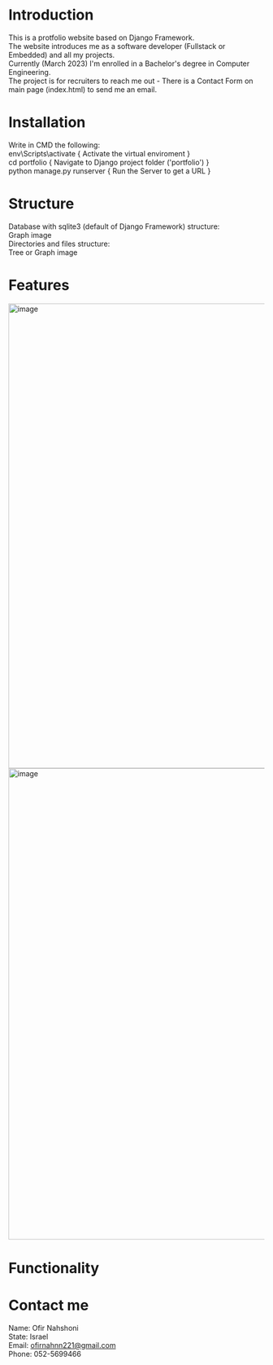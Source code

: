 # Introduction
This is a protfolio website based on Django Framework.<br />
The website introduces me as a software developer (Fullstack or Embedded) and all my projects.<br />
Currently (March 2023) I'm enrolled in a Bachelor's degree in Computer Engineering.<br />
The project is for recruiters to reach me out - There is a Contact Form on main page (index.html) to send me an email.

# Installation
Write in CMD the following:<br/>
env\Scripts\activate { Activate the virtual enviroment }<br />
cd portfolio { Navigate to Django project folder ('portfolio') }<br />
python manage.py runserver { Run the Server to get a URL }<br />

# Structure
Database with sqlite3 (default of Django Framework) structure:<br />
Graph image<br/>
Directories and files structure:<br />
Tree or Graph image<br/>

# Features

<img width="913" alt="image" src="https://user-images.githubusercontent.com/58309185/228675997-f4a4757d-0024-4120-bae8-618899ede469.png">

<img width="926" alt="image" src="https://user-images.githubusercontent.com/58309185/228676108-834e0a42-9b6a-4b8c-af82-4c49e70010bf.png">


# Functionality

# Contact me
Name: Ofir Nahshoni<br />
State: Israel<br />
Email: ofirnahnn221@gmail.com<br />
Phone: 052-5699466<br />
